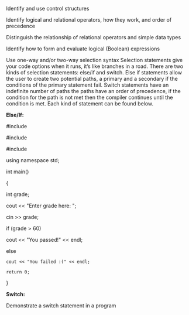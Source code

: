 Identify and use control structures

Identify logical and relational operators, how they work, and order of precedence

Distinguish the relationship of relational operators and simple data types

Identify how to form and evaluate logical (Boolean) expressions

Use one-way and/or two-way selection syntax
Selection statements give your code options when it runs, it’s like branches in a road. There are two kinds of selection statements: else/if and switch. Else if statements allow the user to create two potential paths, a primary and a secondary if the conditions of the primary statement fail. Switch statements have an indefinite number of paths the paths have an order of precedence, if the condition for the path is not met then the compiler continues until the condition is met. Each kind of statement can be found below.

**Else/If:**

#include <fstream>

#include <iostream>

#include <string>

using namespace std;

int main()

{

int grade;

cout << "Enter grade here:  ";

cin >> grade;

 if (grade > 60)
 
  cout << "You passed!" << endl;
  
  else
  
    cout << "You failed :(" << endl;
    
    return 0;
    
}

**Switch:**

Demonstrate a switch statement in a program
